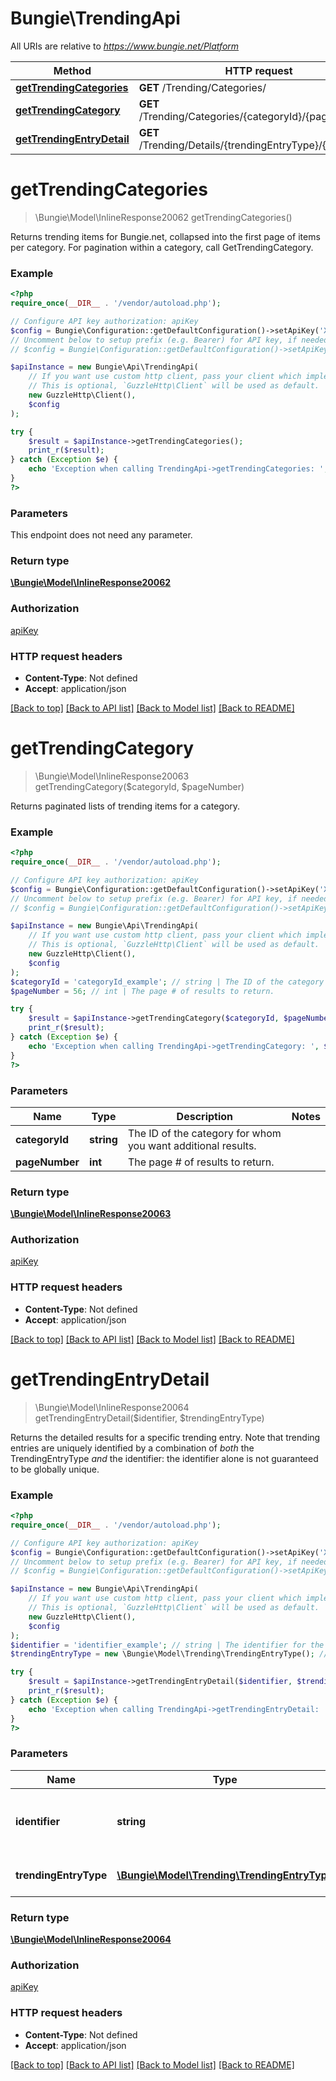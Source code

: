 # Bungie\TrendingApi

All URIs are relative to *https://www.bungie.net/Platform*

Method | HTTP request | Description
------------- | ------------- | -------------
[**getTrendingCategories**](TrendingApi.md#getTrendingCategories) | **GET** /Trending/Categories/ | 
[**getTrendingCategory**](TrendingApi.md#getTrendingCategory) | **GET** /Trending/Categories/{categoryId}/{pageNumber}/ | 
[**getTrendingEntryDetail**](TrendingApi.md#getTrendingEntryDetail) | **GET** /Trending/Details/{trendingEntryType}/{identifier}/ | 


# **getTrendingCategories**
> \Bungie\Model\InlineResponse20062 getTrendingCategories()



Returns trending items for Bungie.net, collapsed into the first page of items per category. For pagination within a category, call GetTrendingCategory.

### Example
```php
<?php
require_once(__DIR__ . '/vendor/autoload.php');

// Configure API key authorization: apiKey
$config = Bungie\Configuration::getDefaultConfiguration()->setApiKey('X-API-Key', 'YOUR_API_KEY');
// Uncomment below to setup prefix (e.g. Bearer) for API key, if needed
// $config = Bungie\Configuration::getDefaultConfiguration()->setApiKeyPrefix('X-API-Key', 'Bearer');

$apiInstance = new Bungie\Api\TrendingApi(
    // If you want use custom http client, pass your client which implements `GuzzleHttp\ClientInterface`.
    // This is optional, `GuzzleHttp\Client` will be used as default.
    new GuzzleHttp\Client(),
    $config
);

try {
    $result = $apiInstance->getTrendingCategories();
    print_r($result);
} catch (Exception $e) {
    echo 'Exception when calling TrendingApi->getTrendingCategories: ', $e->getMessage(), PHP_EOL;
}
?>
```

### Parameters
This endpoint does not need any parameter.

### Return type

[**\Bungie\Model\InlineResponse20062**](../Model/InlineResponse20062.md)

### Authorization

[apiKey](../../README.md#apiKey)

### HTTP request headers

 - **Content-Type**: Not defined
 - **Accept**: application/json

[[Back to top]](#) [[Back to API list]](../../README.md#documentation-for-api-endpoints) [[Back to Model list]](../../README.md#documentation-for-models) [[Back to README]](../../README.md)

# **getTrendingCategory**
> \Bungie\Model\InlineResponse20063 getTrendingCategory($categoryId, $pageNumber)



Returns paginated lists of trending items for a category.

### Example
```php
<?php
require_once(__DIR__ . '/vendor/autoload.php');

// Configure API key authorization: apiKey
$config = Bungie\Configuration::getDefaultConfiguration()->setApiKey('X-API-Key', 'YOUR_API_KEY');
// Uncomment below to setup prefix (e.g. Bearer) for API key, if needed
// $config = Bungie\Configuration::getDefaultConfiguration()->setApiKeyPrefix('X-API-Key', 'Bearer');

$apiInstance = new Bungie\Api\TrendingApi(
    // If you want use custom http client, pass your client which implements `GuzzleHttp\ClientInterface`.
    // This is optional, `GuzzleHttp\Client` will be used as default.
    new GuzzleHttp\Client(),
    $config
);
$categoryId = 'categoryId_example'; // string | The ID of the category for whom you want additional results.
$pageNumber = 56; // int | The page # of results to return.

try {
    $result = $apiInstance->getTrendingCategory($categoryId, $pageNumber);
    print_r($result);
} catch (Exception $e) {
    echo 'Exception when calling TrendingApi->getTrendingCategory: ', $e->getMessage(), PHP_EOL;
}
?>
```

### Parameters

Name | Type | Description  | Notes
------------- | ------------- | ------------- | -------------
 **categoryId** | **string**| The ID of the category for whom you want additional results. |
 **pageNumber** | **int**| The page # of results to return. |

### Return type

[**\Bungie\Model\InlineResponse20063**](../Model/InlineResponse20063.md)

### Authorization

[apiKey](../../README.md#apiKey)

### HTTP request headers

 - **Content-Type**: Not defined
 - **Accept**: application/json

[[Back to top]](#) [[Back to API list]](../../README.md#documentation-for-api-endpoints) [[Back to Model list]](../../README.md#documentation-for-models) [[Back to README]](../../README.md)

# **getTrendingEntryDetail**
> \Bungie\Model\InlineResponse20064 getTrendingEntryDetail($identifier, $trendingEntryType)



Returns the detailed results for a specific trending entry. Note that trending entries are uniquely identified by a combination of *both* the TrendingEntryType *and* the identifier: the identifier alone is not guaranteed to be globally unique.

### Example
```php
<?php
require_once(__DIR__ . '/vendor/autoload.php');

// Configure API key authorization: apiKey
$config = Bungie\Configuration::getDefaultConfiguration()->setApiKey('X-API-Key', 'YOUR_API_KEY');
// Uncomment below to setup prefix (e.g. Bearer) for API key, if needed
// $config = Bungie\Configuration::getDefaultConfiguration()->setApiKeyPrefix('X-API-Key', 'Bearer');

$apiInstance = new Bungie\Api\TrendingApi(
    // If you want use custom http client, pass your client which implements `GuzzleHttp\ClientInterface`.
    // This is optional, `GuzzleHttp\Client` will be used as default.
    new GuzzleHttp\Client(),
    $config
);
$identifier = 'identifier_example'; // string | The identifier for the entity to be returned.
$trendingEntryType = new \Bungie\Model\Trending\TrendingEntryType(); // \Bungie\Model\Trending\TrendingEntryType | The type of entity to be returned.

try {
    $result = $apiInstance->getTrendingEntryDetail($identifier, $trendingEntryType);
    print_r($result);
} catch (Exception $e) {
    echo 'Exception when calling TrendingApi->getTrendingEntryDetail: ', $e->getMessage(), PHP_EOL;
}
?>
```

### Parameters

Name | Type | Description  | Notes
------------- | ------------- | ------------- | -------------
 **identifier** | **string**| The identifier for the entity to be returned. |
 **trendingEntryType** | [**\Bungie\Model\Trending\TrendingEntryType**](../Model/.md)| The type of entity to be returned. |

### Return type

[**\Bungie\Model\InlineResponse20064**](../Model/InlineResponse20064.md)

### Authorization

[apiKey](../../README.md#apiKey)

### HTTP request headers

 - **Content-Type**: Not defined
 - **Accept**: application/json

[[Back to top]](#) [[Back to API list]](../../README.md#documentation-for-api-endpoints) [[Back to Model list]](../../README.md#documentation-for-models) [[Back to README]](../../README.md)

